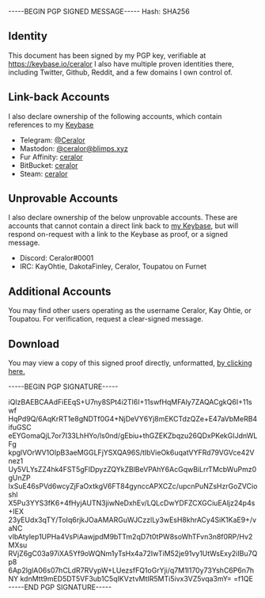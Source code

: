 -----BEGIN PGP SIGNED MESSAGE-----
Hash: SHA256

## Identity

This document has been signed by my PGP key, verifiable at https://keybase.io/ceralor
I also have multiple proven identities there, including Twitter, Github, Reddit, and a few domains I own control of.

## Link-back Accounts

I also declare ownership of the following accounts, which contain references to my [Keybase](https://keybase.io/ceralor)

 - Telegram: [@Ceralor](https://t.me/ceralor)
 - Mastodon: [@ceralor@blimps.xyz](https://blimps.xyz/@ceralor)
 - Fur Affinity: [ceralor](https://furaffinity.net/user/ceralor)
 - BitBucket: [ceralor](https://bitbucket.org/snippets/ceralor/AeBKrL)
 - Steam: [ceralor](https://steamcommunity.com/id/ceralor)

## Unprovable Accounts

I also declare ownership of the below unprovable accounts. These are accounts that cannot contain a direct link back to [my Keybase](https://keybase.io/ceralor), but will respond on-request with a link to the Keybase as proof, or a signed message.

 - Discord: Ceralor#0001
 - IRC: KayOhtie, DakotaFinley, Ceralor, Toupatou on Furnet

## Additional Accounts

You may find other users operating as the username Ceralor, Kay Ohtie, or Toupatou. For verification, request a clear-signed message.

## Download

You may view a copy of this signed proof directly, unformatted, [by clicking here.](/proof.md.asc.txt)

-----BEGIN PGP SIGNATURE-----

iQIzBAEBCAAdFiEEqS+U7ny8SPt4i2Tl6I+11swfHqMFAly7ZAQACgkQ6I+11swf
HqPd9Q/6AqKrRT1e8gNDTf0G4+NjDeVY6Yj8mEKCTdzQZe+E47aVbMeRB4ifuGSC
eEYGomaQjL7or7I33LhHYo/ls0nd/gEbiu+thGZEKZbqzu26QDxPKekGIJdnWLFg
kpglVOrWV1OIpB3aeMGGLFjYSXQA96S/tIbVieOk6uqatVYFRd79VGVce42Vnez1
Uy5VLYsZZ4hk4FST5gFlDpyzZQYkZBlBeVPAhY6AcGqwBiLrrTMcbWuPmz0gUnZP
IxSuE46sPVd6wcyZjFaOxtkgV6FT84gynccAPXCZc/upcnPuNZsHzrGoZVCioshl
X5Pu3YYS3fK6+4fHyjAUTN3jiwNeDxhEv/LQLcDwYDFZCXGCiuEAljz24p4s+IEX
23yEUdx3qTY/ToIq6rjkJOaAMARGuWJCzzlLy3wEsH8khrACy4SiK1KaE9+/vaNC
vIbAtylep1UPHa4VsPiAawjpdM9bTTm2qD7t0tPW8soWhTFvn3n8f0RP/Hv2MXsu
RVjZ6gC03a97iXA5Yf9oWQNm1yTsHx4a72IwTiM52je91vy1UtWsExy2iIBu7Qp8
6Ap2lglA06s07hCLdR7RVypW+LUezsfFQ1oGrYji/q7M1l170y73YshC6P6n7hNY
kdnMtt9mED5DT5VF3ub1C5qIKVztvMtIR5MTi5ivx3VZ5vqa3mY=
=f1QE
-----END PGP SIGNATURE-----
